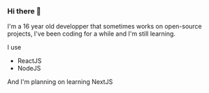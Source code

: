 ### Hi there 👋
I'm a 16 year old developper that sometimes works on open-source projects, I've been coding for a while and I'm still learning.

I use
- ReactJS
- NodeJS

And I'm planning on learning NextJS
